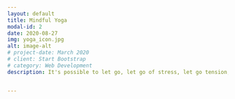 ```yaml
---
layout: default
title: Mindful Yoga
modal-id: 2
date: 2020-08-27
img: yoga_icon.jpg
alt: image-alt
# project-date: March 2020
# client: Start Bootstrap
# category: Web Development
description: It's possible to let go, let go of stress, let go tension, let go of fear. Surrender to the present moment and allow yourself to enjoy your life as it unfolds right in front of you, right here, right now... What other moment is there?<br><br>Learn to shift yourself into a state of blissful relaxation and enjoy the ride.<br>This is the ultimate opportunity to de-stress and to allow your body and mind to relax. You will explore restorative & calming yoga poses, yogic breathing exercises & relaxation techniques. After this yoga class your body will be restored & ready for a lovely weekend!<br><br><b>Location:</b><a href="https://goo.gl/maps/7uMRxu3R6VoAAcSy9"> 't Strandpaviljoen Noordzeestraat 20, 3522 PK Utrecht</a><br><b>Starts:</b> Friday 11th September 2020<br><br>All classes are socially distanced at a minimum distance of 1.5m. Please bring also bring your own mat.<br>


---
```

